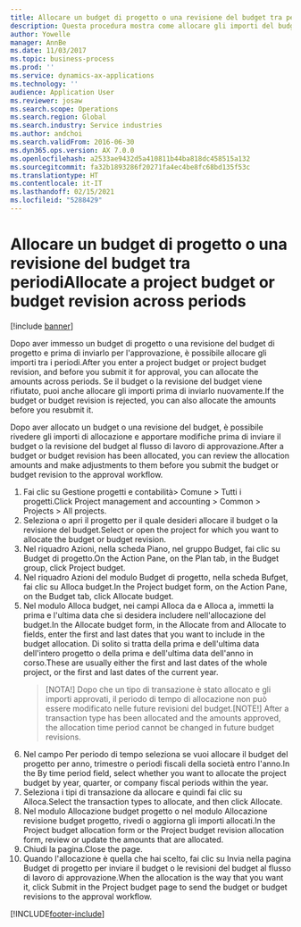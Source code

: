 ```yaml
---
title: Allocare un budget di progetto o una revisione del budget tra periodi
description: Questa procedura mostra come allocare gli importi del budget di progetto sui periodi.
author: Yowelle
manager: AnnBe
ms.date: 11/03/2017
ms.topic: business-process
ms.prod: ''
ms.service: dynamics-ax-applications
ms.technology: ''
audience: Application User
ms.reviewer: josaw
ms.search.scope: Operations
ms.search.region: Global
ms.search.industry: Service industries
ms.author: andchoi
ms.search.validFrom: 2016-06-30
ms.dyn365.ops.version: AX 7.0.0
ms.openlocfilehash: a2533ae9432d5a410811b44ba818dc458515a132
ms.sourcegitcommit: fa32b1893286f20271fa4ec4be8fc68bd135f53c
ms.translationtype: HT
ms.contentlocale: it-IT
ms.lasthandoff: 02/15/2021
ms.locfileid: "5288429"
---
```

# <a name="allocate-a-project-budget-or-budget-revision-across-periods"></a><span data-ttu-id="dc52c-103">Allocare un budget di progetto o una revisione del budget tra periodi</span><span class="sxs-lookup"><span data-stu-id="dc52c-103">Allocate a project budget or budget revision across periods</span></span>

[!include [banner](../../includes/banner.md)]

<span data-ttu-id="dc52c-104">Dopo aver immesso un budget di progetto o una revisione del budget di progetto e prima di inviarlo per l'approvazione, è possibile allocare gli importi tra i periodi.</span><span class="sxs-lookup"><span data-stu-id="dc52c-104">After you enter a project budget or project budget revision, and before you submit it for approval, you can allocate the amounts across periods.</span></span> <span data-ttu-id="dc52c-105">Se il budget o la revisione del budget viene rifiutato, puoi anche allocare gli importi prima di inviarlo nuovamente.</span><span class="sxs-lookup"><span data-stu-id="dc52c-105">If the budget or budget revision is rejected, you can also allocate the amounts before you resubmit it.</span></span> 

<span data-ttu-id="dc52c-106">Dopo aver allocato un budget o una revisione del budget, è possibile rivedere gli importi di allocazione e apportare modifiche prima di inviare il budget o la revisione del budget al flusso di lavoro di approvazione.</span><span class="sxs-lookup"><span data-stu-id="dc52c-106">After a budget or budget revision has been allocated, you can review the allocation amounts and make adjustments to them before you submit the budget or budget revision to the approval workflow.</span></span> 

1. <span data-ttu-id="dc52c-107">Fai clic su Gestione progetti e contabilità> Comune > Tutti i progetti.</span><span class="sxs-lookup"><span data-stu-id="dc52c-107">Click Project management and accounting > Common > Projects > All projects.</span></span> 
2. <span data-ttu-id="dc52c-108">Seleziona o apri il progetto per il quale desideri allocare il budget o la revisione del budget.</span><span class="sxs-lookup"><span data-stu-id="dc52c-108">Select or open the project for which you want to allocate the budget or budget revision.</span></span> 
3. <span data-ttu-id="dc52c-109">Nel riquadro Azioni, nella scheda Piano, nel gruppo Budget, fai clic su Budget di progetto.</span><span class="sxs-lookup"><span data-stu-id="dc52c-109">On the Action Pane, on the Plan tab, in the Budget group, click Project budget.</span></span> 
4. <span data-ttu-id="dc52c-110">Nel riquadro Azioni del modulo Budget di progetto, nella scheda Bufget, fai clic su Alloca budget.</span><span class="sxs-lookup"><span data-stu-id="dc52c-110">In the Project budget form, on the Action Pane, on the Budget tab, click Allocate budget.</span></span> 
5. <span data-ttu-id="dc52c-111">Nel modulo Alloca budget, nei campi Alloca da e Alloca a, immetti la prima e l'ultima data che si desidera includere nell'allocazione del budget.</span><span class="sxs-lookup"><span data-stu-id="dc52c-111">In the Allocate budget form, in the Allocate from and Allocate to fields, enter the first and last dates that you want to include in the budget allocation.</span></span> <span data-ttu-id="dc52c-112">Di solito si tratta della prima e dell'ultima data dell'intero progetto o della prima e dell'ultima data dell'anno in corso.</span><span class="sxs-lookup"><span data-stu-id="dc52c-112">These are usually either the first and last dates of the whole project, or the first and last dates of the current year.</span></span>  
   > <span data-ttu-id="dc52c-113">[NOTA!] Dopo che un tipo di transazione è stato allocato e gli importi approvati, il periodo di tempo di allocazione non può essere modificato nelle future revisioni del budget.</span><span class="sxs-lookup"><span data-stu-id="dc52c-113">[NOTE!] After a transaction type has been allocated and the amounts approved, the allocation time period cannot be changed in future budget revisions.</span></span> 
6. <span data-ttu-id="dc52c-114">Nel campo Per periodo di tempo seleziona se vuoi allocare il budget del progetto per anno, trimestre o periodi fiscali della società entro l'anno.</span><span class="sxs-lookup"><span data-stu-id="dc52c-114">In the By time period field, select whether you want to allocate the project budget by year, quarter, or company fiscal periods within the year.</span></span>
7. <span data-ttu-id="dc52c-115">Seleziona i tipi di transazione da allocare e quindi fai clic su Alloca.</span><span class="sxs-lookup"><span data-stu-id="dc52c-115">Select the transaction types to allocate, and then click Allocate.</span></span> 
8. <span data-ttu-id="dc52c-116">Nel modulo Allocazione budget progetto o nel modulo Allocazione revisione budget progetto, rivedi o aggiorna gli importi allocati.</span><span class="sxs-lookup"><span data-stu-id="dc52c-116">In the Project budget allocation form or the Project budget revision allocation form, review or update the amounts that are allocated.</span></span> 
9. <span data-ttu-id="dc52c-117">Chiudi la pagina.</span><span class="sxs-lookup"><span data-stu-id="dc52c-117">Close the page.</span></span>
10. <span data-ttu-id="dc52c-118">Quando l'allocazione è quella che hai scelto, fai clic su Invia nella pagina Budget di progetto per inviare il budget o le revisioni del budget al flusso di lavoro di approvazione.</span><span class="sxs-lookup"><span data-stu-id="dc52c-118">When the allocation is the way that you want it, click Submit in the Project budget page to send the budget or budget revisions to the approval workflow.</span></span>  




[!INCLUDE[footer-include](../../includes/footer-banner.md)]